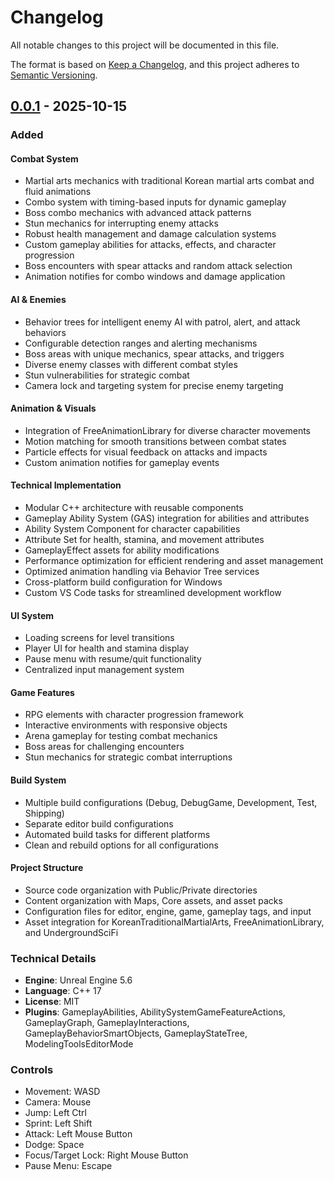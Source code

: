 # Changelog

All notable changes to this project will be documented in this file.

The format is based on [Keep a Changelog](https://keepachangelog.com/en/1.0.0/),
and this project adheres to [Semantic Versioning](https://semver.org/spec/v2.0.0.html).

## [0.0.1] - 2025-10-15

### Added

#### Combat System
- Martial arts mechanics with traditional Korean martial arts combat and fluid animations
- Combo system with timing-based inputs for dynamic gameplay
- Boss combo mechanics with advanced attack patterns
- Stun mechanics for interrupting enemy attacks
- Robust health management and damage calculation systems
- Custom gameplay abilities for attacks, effects, and character progression
- Boss encounters with spear attacks and random attack selection
- Animation notifies for combo windows and damage application

#### AI & Enemies
- Behavior trees for intelligent enemy AI with patrol, alert, and attack behaviors
- Configurable detection ranges and alerting mechanisms
- Boss areas with unique mechanics, spear attacks, and triggers
- Diverse enemy classes with different combat styles
- Stun vulnerabilities for strategic combat
- Camera lock and targeting system for precise enemy targeting

#### Animation & Visuals
- Integration of FreeAnimationLibrary for diverse character movements
- Motion matching for smooth transitions between combat states
- Particle effects for visual feedback on attacks and impacts
- Custom animation notifies for gameplay events

#### Technical Implementation
- Modular C++ architecture with reusable components
- Gameplay Ability System (GAS) integration for abilities and attributes
- Ability System Component for character capabilities
- Attribute Set for health, stamina, and movement attributes
- GameplayEffect assets for ability modifications
- Performance optimization for efficient rendering and asset management
- Optimized animation handling via Behavior Tree services
- Cross-platform build configuration for Windows
- Custom VS Code tasks for streamlined development workflow

#### UI System
- Loading screens for level transitions
- Player UI for health and stamina display
- Pause menu with resume/quit functionality
- Centralized input management system

#### Game Features
- RPG elements with character progression framework
- Interactive environments with responsive objects
- Arena gameplay for testing combat mechanics
- Boss areas for challenging encounters
- Stun mechanics for strategic combat interruptions

#### Build System
- Multiple build configurations (Debug, DebugGame, Development, Test, Shipping)
- Separate editor build configurations
- Automated build tasks for different platforms
- Clean and rebuild options for all configurations

#### Project Structure
- Source code organization with Public/Private directories
- Content organization with Maps, Core assets, and asset packs
- Configuration files for editor, engine, game, gameplay tags, and input
- Asset integration for KoreanTraditionalMartialArts, FreeAnimationLibrary, and UndergroundSciFi

### Technical Details
- **Engine**: Unreal Engine 5.6
- **Language**: C++ 17
- **License**: MIT
- **Plugins**: GameplayAbilities, AbilitySystemGameFeatureActions, GameplayGraph, GameplayInteractions, GameplayBehaviorSmartObjects, GameplayStateTree, ModelingToolsEditorMode

### Controls
- Movement: WASD
- Camera: Mouse
- Jump: Left Ctrl
- Sprint: Left Shift
- Attack: Left Mouse Button
- Dodge: Space
- Focus/Target Lock: Right Mouse Button
- Pause Menu: Escape

[0.0.1]: https://github.com/ngmitam/ActionRPG/releases/tag/0.0.1
